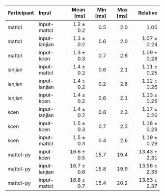 | Participant | Input | Mean [ms] | Min [ms] | Max [ms] | Relative |
|:---|:---|---:|---:|---:|---:|
| mattcl | input-mattcl | 1.2 ± 0.2 | 0.5 | 2.0 | 1.00 |
| mattcl | input-lanjian | 1.3 ± 0.2 | 0.6 | 2.0 | 1.07 ± 0.24 |
| mattcl | input-kcen | 1.3 ± 0.3 | 0.7 | 2.6 | 1.09 ± 0.28 |
| lanjian | input-mattcl | 1.4 ± 0.2 | 0.6 | 2.1 | 1.11 ± 0.25 |
| lanjian | input-lanjian | 1.4 ± 0.2 | 0.2 | 2.8 | 1.12 ± 0.26 |
| lanjian | input-kcen | 1.4 ± 0.2 | 0.6 | 2.1 | 1.13 ± 0.25 |
| kcen | input-lanjian | 1.4 ± 0.2 | 0.8 | 2.3 | 1.17 ± 0.26 |
| kcen | input-kcen | 1.5 ± 0.3 | 0.7 | 2.3 | 1.18 ± 0.29 |
| kcen | input-mattcl | 1.5 ± 0.3 | 0.4 | 2.6 | 1.19 ± 0.29 |
| mattcl-py | input-kcen | 16.6 ± 0.5 | 15.7 | 19.4 | 13.43 ± 2.31 |
| mattcl-py | input-lanjian | 16.7 ± 0.6 | 15.8 | 19.9 | 13.56 ± 2.35 |
| mattcl-py | input-mattcl | 16.8 ± 0.7 | 15.4 | 20.2 | 13.63 ± 2.37 |
